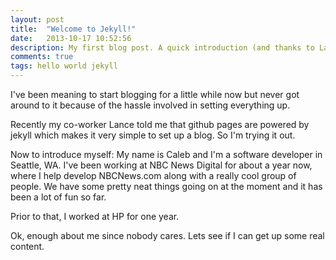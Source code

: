 ```yaml
---
layout: post
title:  "Welcome to Jekyll!"
date:   2013-10-17 10:52:56
description: My first blog post. A quick introduction (and thanks to Lance for intruducing me to jekyll!).
comments: true
tags: hello world jekyll
---
```


I've been meaning to start blogging for a little while now but never got around
to it because of the hassle involved in setting everything up.

Recently my co-worker Lance told me that github pages are powered by jekyll which makes
it very simple to set up a blog. So I'm trying it out.

Now to introduce myself: My name is Caleb and I'm a software developer in Seattle, WA.
I've been working at NBC News Digital for about a year now, where I help develop NBCNews.com along with a really cool group of people.
We have some pretty neat things going on at the moment and it has been a lot of fun so far.

Prior to that, I worked at HP for one year.

Ok, enough about me since nobody cares. Lets see if I can get up some real content.

